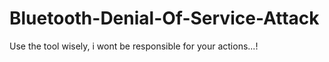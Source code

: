 # Bluetooth-Denial-Of-Service-Attack
Use the tool wisely, i wont be responsible for your actions...!
